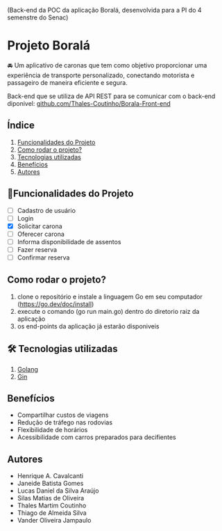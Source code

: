 (Back-end da POC da aplicação Boralá, desenvolvida para a PI do 4 semenstre do Senac) 

# Projeto Boralá

🚘 Um aplicativo de caronas que tem como objetivo proporcionar uma experiência de transporte personalizado, conectando motorista e passageiro de maneira eficiente e segura.

Back-end que se utiliza de API REST para se comunicar com o back-end diponivel: [github.com/Thales-Coutinho/Borala-Front-end](https://github.com/Thales-Coutinho/Borala-Front-end)

## Índice
1. [Funcionalidades do Projeto](#funcionalidades)
2. [Como rodar o projeto?](#executar)
3. [Tecnologias utilizadas](#tecnologias)
4. [Benefícios](#beneficios)
5. [Autores](#autores)

<div id='funcionalidades'/>

## 📱Funcionalidades do Projeto
- [ ] Cadastro de usuário
- [ ] Login
- [X] Solicitar carona
- [ ] Oferecer carona
- [ ] Informa disponibilidade de assentos
- [ ] Fazer reserva 
- [ ] Confirmar reserva

<div id='executar'/>  

## Como rodar o projeto?

1. clone o repositório e instale a linguagem Go em seu computador (https://go.dev/doc/install)
3. execute o comando (go run main.go) dentro do diretorio raiz da aplicação
4. os end-points da aplicação já estarão disponiveis

<div id='tecnologias'/>  

## 🛠️ Tecnologias utilizadas

1. [Golang](https://go.dev/)
2. [Gin](https://gin-gonic.com/)

<div id='beneficios'/>  

## Benefícios
- Compartilhar custos de viagens
- Redução de tráfego nas rodovias
- Flexibilidade de horários
- Acessibilidade com carros preparados para decifientes

<div id='autores'/>  

## Autores
- Henrique A. Cavalcanti
-   Janeide Batista Gomes 
- Lucas Daniel da Silva Araújo 
- Silas Matias de Oliveira
- Thales Martim  Coutinho
- Thiago de Almeida Silva
- Vander Oliveira Jampaulo 
